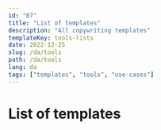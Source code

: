 ```yaml
---
id: "07"
title: "List of templates"
description: "All copywriting templates"
templateKey: tools-lists
date: 2022-12-25
slug: /da/tools
path: /da/tools
lang: da
tags: ["templates", "tools", "use-cases"]
---
```


# List of templates
